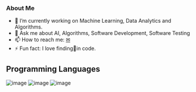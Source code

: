 ### About Me

- 🌱 I’m currently working on Machine Learning, Data Analytics and Algorithms.
- 💬 Ask me about AI, Algorithms, Software Development, Software Testing
- 📫 How to reach me: [✉](francis.sunny.25@gmail.com)
- ⚡ Fun fact: I love finding🐞in code.

## Programming Languages
![image](https://user-images.githubusercontent.com/35664378/216773735-5d278f07-3389-4344-af3f-f04336d83ba9.png)
![image](https://user-images.githubusercontent.com/35664378/216773848-f91f23de-cdfc-4c6c-942b-8f760c85cb24.png)
![image](https://user-images.githubusercontent.com/35664378/216773963-6098b3b9-2171-4fb7-b13e-820e92e5c722.png)



<!--
**pranchi/pranchi** is a ✨ _special_ ✨ repository because its `README.md` (this file) appears on your GitHub profile.

Here are some ideas to get you started:

- 🔭 I’m currently working on ...
- 🌱 I’m currently learning ...
- 👯 I’m looking to collaborate on ...
- 🤔 I’m looking for help with ...
- 💬 Ask me about ...
- 📫 How to reach me: ...
- 😄 Pronouns: ...
- ⚡ Fun fact: ...
-->

